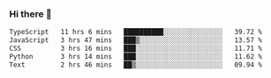 ### Hi there 🌱
<!--START_SECTION:waka-->

```txt
TypeScript   11 hrs 6 mins   ██████████░░░░░░░░░░░░░░░   39.72 %
JavaScript   3 hrs 47 mins   ███▒░░░░░░░░░░░░░░░░░░░░░   13.57 %
CSS          3 hrs 16 mins   ███░░░░░░░░░░░░░░░░░░░░░░   11.71 %
Python       3 hrs 14 mins   ███░░░░░░░░░░░░░░░░░░░░░░   11.62 %
Text         2 hrs 46 mins   ██▒░░░░░░░░░░░░░░░░░░░░░░   09.94 %
```

<!--END_SECTION:waka-->
<!--
**Dieg0raf/Dieg0raf** is a ✨ _special_ ✨ repository because its `README.md` (this file) appears on your GitHub profile.

Here are some ideas to get you started:

- 🔭 I’m currently working on ...
- 🌱 I’m currently learning ...
- 👯 I’m looking to collaborate on ...
- 🤔 I’m looking for help with ...
- 💬 Ask me about ...
- 📫 How to reach me: ...
- 😄 Pronouns: ...
- ⚡ Fun fact: ...
-->
